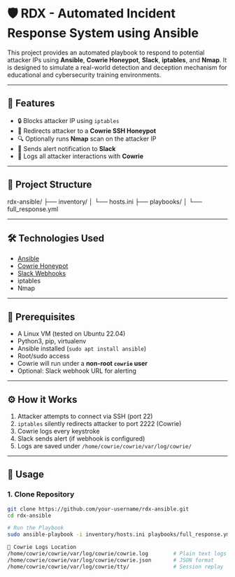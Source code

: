# 🛡️ RDX - Automated Incident Response System using Ansible

This project provides an automated playbook to respond to potential attacker IPs using **Ansible**, **Cowrie Honeypot**, **Slack**, **iptables**, and **Nmap**. It is designed to simulate a real-world detection and deception mechanism for educational and cybersecurity training environments.

---

## 🚀 Features

- 🔒 Blocks attacker IP using `iptables`
- 🔁 Redirects attacker to a **Cowrie SSH Honeypot**
- 🔍 Optionally runs **Nmap** scan on the attacker IP
- 🔔 Sends alert notification to **Slack**
- 🧠 Logs all attacker interactions with **Cowrie**

---

## 📁 Project Structure

rdx-ansible/
├── inventory/
│ └── hosts.ini
├── playbooks/
│ └── full_response.yml


---

## 🛠️ Technologies Used

- [Ansible](https://www.ansible.com/)
- [Cowrie Honeypot](https://github.com/cowrie/cowrie)
- [Slack Webhooks](https://api.slack.com/messaging/webhooks)
- iptables
- Nmap

---

## 🧩 Prerequisites

- A Linux VM (tested on Ubuntu 22.04)
- Python3, pip, virtualenv
- Ansible installed (`sudo apt install ansible`)
- Root/sudo access
- Cowrie will run under a **non-root `cowrie` user**
- Optional: Slack webhook URL for alerting

---

## ⚙️ How it Works

1. Attacker attempts to connect via SSH (port 22)
2. `iptables` silently redirects attacker to port 2222 (Cowrie)
3. Cowrie logs every keystroke
4. Slack sends alert (if webhook is configured)
5. Logs are saved under `/home/cowrie/cowrie/var/log/cowrie/`

---

## 🧪 Usage

### 1. Clone Repository

```bash
git clone https://github.com/your-username/rdx-ansible.git
cd rdx-ansible

# Run the Playbook
sudo ansible-playbook -i inventory/hosts.ini playbooks/full_response.yml --extra-vars "attacker_ip=192.168.1.100"

📂 Cowrie Logs Location
/home/cowrie/cowrie/var/log/cowrie/cowrie.log        # Plain text logs
/home/cowrie/cowrie/var/log/cowrie/cowrie.json       # JSON format
/home/cowrie/cowrie/var/log/cowrie/tty/              # Session replay

